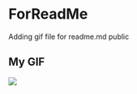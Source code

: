 # ForReadMe
Adding gif file for readme.md public

## My GIF
![](https://github.com/ForReadMe/_.gif)
